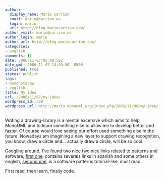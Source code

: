 ```yaml
---
author:
  display_name: Mario Carrion
  email: mario@carrion.ws
  login: mario
  url: http://blog.mariocarrion.com/
author_email: mario@carrion.ws
author_login: mario
author_url: http://blog.mariocarrion.com/
categories:
- english
comments: []
date: 2006-11-07T08:49:50Z
date_gmt: 2006-11-07 14:49:50 -0500
published: true
status: publish
tags:
- monohotdraw
- english
title: My idea
url: /2006/11/07/my-idea/
wordpress_id: 350
wordpress_url: http://mario.monouml.org/index.php/2006/11/06/my-idea/
---
```


<p>Writing a drawing-library is a mental excersive which aims to help MonoUML and to learn something else to  allow me to develop better and faster. Of course would love seeing our effort used something else in the future. Nowadays am imagining a new layer to support drawing recognition, you know, draw a circle and... actually draw a circle, will be so cool.</p>
<p>Googling around, I've found two nice two nice links related to patterns and software, <a href="http://www.di.uniovi.es/~cueva/investigacion/lineas/patrones/index.html">first one</a>, contains severals links in spanish and some others in english, <a href="http://www.cmcrossroads.com/bradapp/docs/patterns-intro.html">second one</a>, is a software patterns tutorial-like, must read.</p>
<p>First read, then learn, finally code.</p>
